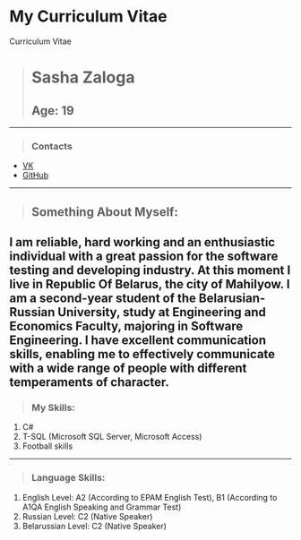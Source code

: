 # My Curriculum Vitae
 Curriculum Vitae

> # Sasha Zaloga
> ## Age: 19

---
> ### Contacts 
* [VK](https://vk.com/zaloga1998)
* [GitHub](https://github.com/agarin6)
---
> ## Something About Myself:
I am reliable, hard working and an enthusiastic individual with a great passion for the software testing and developing industry. At this moment I live in Republic Of Belarus, the city of Mahilyow. I am a second-year student of the Belarusian-Russian University, study at Engineering and Economics Faculty, majoring in Software Engineering. I have excellent communication skills, enabling me to effectively communicate with a wide range of people with different temperaments of character.
---
> ### My Skills:
1. C#
2. T-SQL (Microsoft SQL Server, Microsoft Access)
3. Football skills  
---
> ### Language Skills:
1. English Level: A2 (According to EPAM English Test), B1 (According to A1QA English Speaking and Grammar Test)
2. Russian Level: C2 (Native Speaker)
3. Belarussian Level: C2 (Native Speaker)
